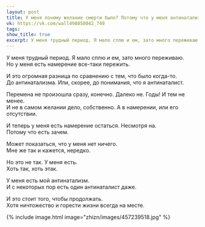 ```yaml
---
layout: post
title: У меня почему желание смерти было? Потому что у меня антинатализма не было
vk: https://vk.com/wall498858042_749
tags: 
show_title: true
excerpt: У меня трудный период. Я мало сплю и ем, зато много переживаю. Но у меня есть намерение все-таки пережить.
---
```

У меня трудный период. Я мало сплю и ем, зато много переживаю. <br>
Но у меня есть намерение все-таки пережить.

И это огромная разница по сравнению с тем, что было когда-то. <br>
До антинатализма. Или, скорее, до понимания, что я антинаталист.

Перемена не произошла сразу, конечно. Далеко не. Годы! И тем не менее.<br>
И не в самом желании дело, собственно. А в намерении, или его отсутствии.

И теперь у меня есть намерение остаться. Несмотря на.<br>
Потому что есть зачем.

Может показаться, что у меня нет ничего. <br>
Мне же так и кажется, нередко.

Но это не так. У меня есть. <br>
Хоть так, хоть этак. 

У меня есть мой антинатализм. <br>
И с некоторых пор есть один антинаталист даже.

И это стоит того, чтобы продолжать.<br>
Хотя ничтожество и горести жизни всегда на месте.

{% include image.html image="zhizn/images/457239518.jpg" %}